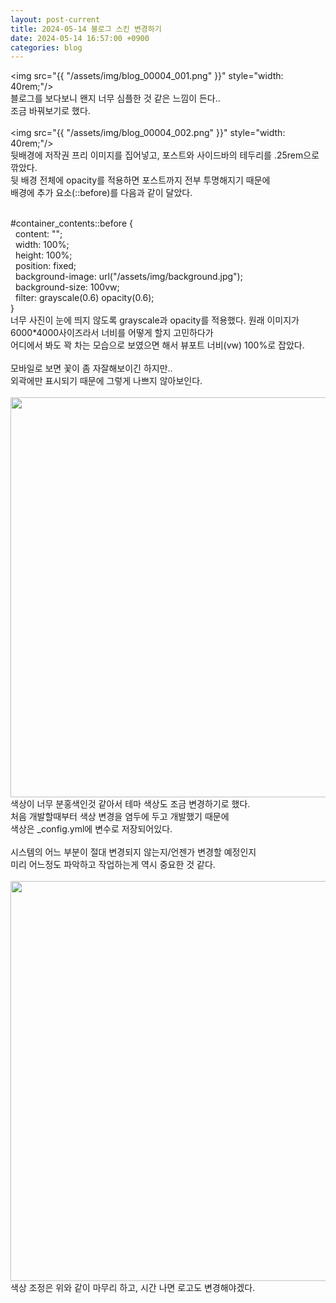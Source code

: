 ```yaml
---
layout: post-current
title: 2024-05-14 블로그 스킨 변경하기
date: 2024-05-14 16:57:00 +0900
categories: blog
---
```

<img src="{{ "/assets/img/blog_00004_001.png" }}" style="width: 40rem;"/><br>
블로그를 보다보니 왠지 너무 심플한 것 같은 느낌이 든다..<br>
조금 바꿔보기로 했다.<br>
<br>
<img src="{{ "/assets/img/blog_00004_002.png" }}" style="width: 40rem;"/><br>
뒷배경에 저작권 프리 이미지를 집어넣고, 포스트와 사이드바의 테두리를 .25rem으로 깎았다.<br>
뒷 배경 전체에 opacity를 적용하면 포스트까지 전부 투명해지기 때문에<br>
배경에 추가 요소(::before)를 다음과 같이 달았다.<br>
<br>
<div class="post-code">
#container_contents::before {<br>
&nbsp;&nbsp;content: "";<br>
&nbsp;&nbsp;width: 100%;<br>
&nbsp;&nbsp;height: 100%;<br>
&nbsp;&nbsp;position: fixed;<br>
&nbsp;&nbsp;background-image: url("/assets/img/background.jpg");<br>
&nbsp;&nbsp;background-size: 100vw;<br>
&nbsp;&nbsp;filter: grayscale(0.6) opacity(0.6);<br>
}<br>
</div>
너무 사진이 눈에 띄지 않도록 grayscale과 opacity를 적용했다.
원래 이미지가 6000*4000사이즈라서 너비를 어떻게 할지 고민하다가 <br>
어디에서 봐도 꽉 차는 모습으로 보였으면 해서 뷰포트 너비(vw) 100%로 잡았다. <br>
<br>
모바일로 보면 꽃이 좀 자잘해보이긴 하지만..<br>
외곽에만 표시되기 때문에 그렇게 나쁘지 않아보인다.<br>
<br>
<img src="{{ "/assets/img/blog_00004_003.png" }}" style="width: 40rem;"/><br>
색상이 너무 분홍색인것 같아서 테마 색상도 조금 변경하기로 했다.<br>
처음 개발할때부터 색상 변경을 염두에 두고 개발했기 때문에 <br>
색상은 _config.yml에 변수로 저장되어있다.<br>
<br>
시스템의 어느 부분이 절대 변경되지 않는지/언젠가 변경할 예정인지 <br>
미리 어느정도 파악하고 작업하는게 역시 중요한 것 같다.<br>
<br>
<img src="{{ "/assets/img/blog_00004_004.png" }}" style="width: 40rem;"/><br>
색상 조정은 위와 같이 마무리 하고, 시간 나면 로고도 변경해야겠다.<br>
